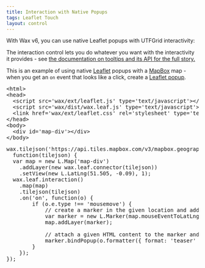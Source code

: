 ```yaml
---
title: Interaction with Native Popups
tags: Leaflet Touch
layout: control
---
```


With Wax v6, you can use native Leaflet popups with UTFGrid interactivity:

The interaction control lets you do whatever you want with the interactivity
it provides - see [the documentation on tooltips and its API for the full story.](/wax/tooltips.html)

This is an example of using native [Leaflet](https://leaflet.cloudmade.com/) popups with
a [MapBox](https://mapbox.com/) map - when you get an `on` event that looks like a
click, create a [Leaflet popup](https://leaflet.cloudmade.com/reference.html#popup).

<div class='demo-map' id='map-div'></div>

<pre class='prettyprint'>
&lt;html&gt;
&lt;head&gt;
  &lt;script src='wax/ext/leaflet.js' type='text/javascript'&gt;&lt;/script&gt;
  &lt;script src='wax/dist/wax.leaf.js' type='text/javascript'&gt;&lt;/script&gt;
  &lt;link href='wax/ext/leaflet.css' rel='stylesheet' type='text/css' /&gt;
&lt;/head&gt;
&lt;body&gt;
  &lt;div id='map-div'&gt;&lt;/div&gt;
&lt;/body&gt;
</pre>

<pre class='prettyprint live'>
wax.tilejson('https://api.tiles.mapbox.com/v3/mapbox.geography-class.jsonp',
  function(tilejson) {
  var map = new L.Map('map-div')
    .addLayer(new wax.leaf.connector(tilejson))
    .setView(new L.LatLng(51.505, -0.09), 1);
  wax.leaf.interaction()
    .map(map)
    .tilejson(tilejson)
    .on('on', function(o) {
        if (o.e.type !== 'mousemove') {
            // create a marker in the given location and add it to the map
            var marker = new L.Marker(map.mouseEventToLatLng(o.e));
            map.addLayer(marker);

            // attach a given HTML content to the marker and immediately open it
            marker.bindPopup(o.formatter({ format: 'teaser' }, o.data)).openPopup();
        }
    });
});
</pre>
